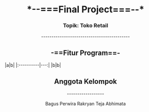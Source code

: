 <h1 align="center">*--===Final Project===--*</h1>
<h3 align="center">Topik: Toko Retail</h3>
&NewLine;
<p align="center">-------------------------------------------</p>
&NewLine;
&NewLine;
<h2 align="center">-==Fitur Program==-</h2>
  |a|b|
  |:----------|---:|
  |b|b|
<div align="center">
  <h2>Anggota Kelompok</h2>
  <p>------------------</p>
  <p>Bagus Perwira        Rakryan Teja Abhimata</p>
</div>
